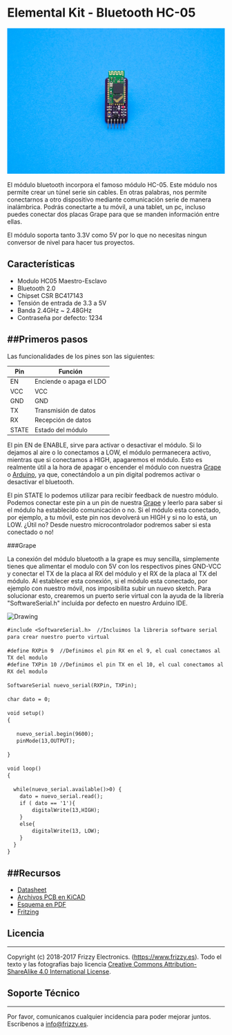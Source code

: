 # Elemental Kit - Bluetooth HC-05

![Texto alternativo](images/bluetooth.jpg "Modulo bluetooth")

El módulo bluetooth incorpora el famoso módulo HC-05. Este módulo nos permite crear un túnel serie sin cables. En otras palabras, nos permite conectarnos a otro dispositivo mediante comunicación serie de manera inalámbrica. Podrás conectarte a tu móvil, a una tablet, un pc, incluso puedes conectar dos placas Grape para que se manden información entre ellas. 

El módulo soporta tanto 3.3V como 5V por lo que no necesitas ningun conversor de nivel para hacer tus proyectos. 


## Características

* Modulo HC05 Maestro-Esclavo
* Bluetooth 2.0
* Chipset CSR BC417143
* Tensión de entrada de 3.3 a 5V
* Banda 2.4GHz ~ 2.48GHz
* Contraseña por defecto: 1234

##Primeros pasos
--------

Las funcionalidades de los pines son las siguientes:

| Pin   |  Función |
| ----- | --------|
| EN    | Enciende o apaga el LDO  |    
| VCC   | VCC |    
| GND   | GND    |     
| TX    | Transmisión de datos    |   
| RX    | Recepción de datos   |   
| STATE | Estado del módulo  |     
 
El pin EN de ENABLE, sirve para activar o desactivar el módulo. Si lo dejamos al aire o lo conectamos a LOW, el módulo permanecera activo, mientras que si conectamos a HIGH, apagaremos el módulo. Esto es realmente útil a la hora de apagar o encender el módulo con nuestra [Grape](https://www.frizzy.es/grape/) o [Arduino](www.arduino.cc), ya que, conectándolo a un pin digital podremos activar o desactivar el bluetooth.

El pin STATE lo podemos utilizar para recibir feedback de nuestro módulo. Podemos conectar este pin a un pin de nuestra [Grape](https://www.frizzy.es/grape/) y leerlo para saber si el módulo ha establecido comunicación o no. Si el módulo esta conectado, por ejemplo, a tu móvil, este pin nos devolverá un HIGH y si no lo está, un LOW. ¿Útil no? Desde nuestro microcontrolador podremos saber si esta conectado o no!


###Grape

La conexión del módulo bluetooth a la grape es muy sencilla, simplemente tienes que alimentar el modulo con 5V con los respectivos pines GND-VCC y conectar el TX de la placa al RX del módulo y el RX de la placa al TX del módulo. Al establecer esta conexión, si el módulo esta conectado, por ejemplo con nuestro móvil, nos imposibilita subir un nuevo sketch. Para solucionar esto, crearemos un puerto serie virtual con la ayuda de la librería "SoftwareSerial.h" incluída por defecto en nuestro Arduino IDE.

<img src="../images/montaje_bluetooth1.png" alt="Drawing" style="width: 600px;"/>



```arduino
#include <SoftwareSerial.h>  //Incluimos la libreria software serial para crear nuestro puerto virtual

#define RXPin 9  //Definimos el pin RX en el 9, el cual conectamos al TX del modulo
#define TXPin 10 //Definimos el pin TX en el 10, el cual conectamos al RX del modulo

SoftwareSerial nuevo_serial(RXPin, TXPin);
 
char dato = 0;
 
void setup()
{

   nuevo_serial.begin(9600);
   pinMode(13,OUTPUT);

}
 
void loop()
{

  while(nuevo_serial.available()>0) {
    dato = nuevo_serial.read();
    if ( dato == '1'){
        digitalWrite(13,HIGH);
    }
    else{
        digitalWrite(13, LOW);
    }
  } 
}
```

##Recursos
-------
-   [Datasheet](https://raw.githubusercontent.com/FrizzyElectronics/ModuloBluetooth/blob/master/datasheet/bluetooth-hc05.pdf "File:bluetooth-hc05.pdf")
-   [Archivos PCB en KiCAD](https://github.com/FrizzyElectronics/ModuloBluetooth)
-   [Esquema en PDF](https://raw.githubusercontent.com/FrizzyElectronics/ModuloBluetooth/master/pdf/Modulo_bluetooth.pdf "File:Modulo_bluetooth.pdf")
-   [Fritzing](https://raw.githubusercontent.com/FrizzyElectronics/AtomModulesFritzingParts/master/FritzingParts/Atom_Bluetooth.fzpz "File:Atom_Bluetooth.fzpz")

## Licencia
-------
Copyright (c) 2018-2017 Frizzy Electronics. (https://www.frizzy.es). Todo el texto y las fotografías bajo licencia <a rel="license" href="http://creativecommons.org/licenses/by-sa/4.0/">Creative Commons Attribution-ShareAlike 4.0 International License</a>. <a rel="license" href="http://creativecommons.org/licenses/by-sa/4.0/"> </a>

## Soporte Técnico
-------
Por favor, comunicanos cualquier incidencia para poder mejorar juntos. Escribenos a [info@frizzy.es](info@frizzy.es). 
